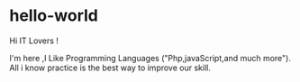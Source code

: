 # hello-world

Hi IT Lovers !

I'm here ,I Like Programming Languages ("Php,javaScript,and much more").
All i know practice is the best way to improve our skill.
